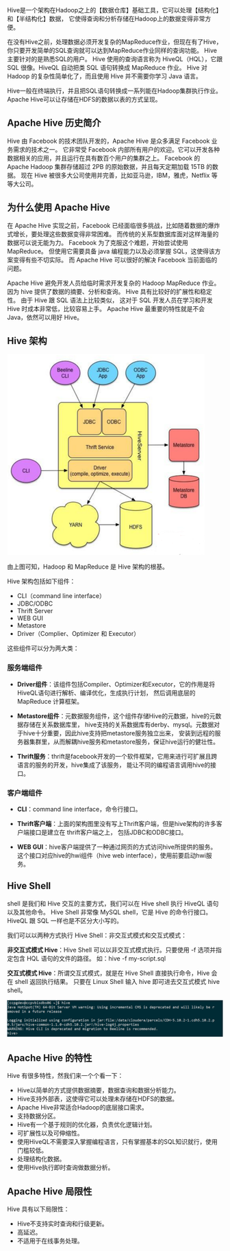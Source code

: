 Hive是一个架构在Hadoop之上的【数据仓库】基础工具，它可以处理【结构化】和【半结构化】数据，
它使得查询和分析存储在Hadoop上的数据变得非常方便。

在没有Hive之前，处理数据必须开发复杂的MapReduce作业，但现在有了Hive，
你只要开发简单的SQL查询就可以达到MapReduce作业同样的查询功能。
Hive主要针对的是熟悉SQL的用户。
Hive 使用的查询语言称为 HiveQL（HQL），它跟 SQL 很像。HiveQL 自动把类 SQL 语句转换成 MapReduce 作业。
Hive 对 Hadoop 的复杂性简单化了，而且使用 Hive 并不需要你学习 Java 语言。

Hive一般在终端执行，并且把SQL语句转换成一系列能在Hadoop集群执行作业。
Apache Hive可以让存储在HDFS的数据以表的方式呈现。

## Apache Hive 历史简介
Hive 由 Facebook 的技术团队开发的，Apache Hive 是众多满足 Facebook 业务需求的技术之一。
它非常受 Facebook 内部所有用户的欢迎。它可以开发各种数据相关的应用，并且运行在具有数百个用户的集群之上。
Facebook 的 Apache Hadoop 集群存储超过 2PB 的原始数据，并且每天定期加载 15TB 的数据。
现在 Hive 被很多大公司使用并完善，比如亚马逊，IBM，雅虎，Netflix 等等大公司。

## 为什么使用 Apache Hive
在 Apache Hive 实现之前，Facebook 已经面临很多挑战，比如随着数据的爆炸式增长，要处理这些数据变得非常困难。
而传统的关系型数据库面对这样海量的数据可以说无能为力。
Facebook 为了克服这个难题，开始尝试使用 MapReduce。
但使用它需要具备 java 编程能力以及必须掌握 SQL，这使得该方案变得有些不切实际。
而 Apache Hive 可以很好的解决 Facebook 当前面临的问题。

Apache Hive 避免开发人员给临时需求开发复杂的 Hadoop MapReduce 作业。
因为 hive 提供了数据的摘要、分析和查询。
Hive 具有比较好的扩展性和稳定性。
由于 Hive 跟 SQL 语法上比较类似， 这对于 SQL 开发人员在学习和开发 Hive 时成本非常低，比较容易上手。
Apache Hive 最重要的特性就是不会 Java，依然可以用好 Hive。

## Hive 架构

![hiveArchitecture01.png](img/01/hiveArchitecture01.png)

由上图可知，Hadoop 和 MapReduce 是 Hive 架构的根基。

Hive 架构包括如下组件：
* CLI（command line interface）
* JDBC/ODBC
* Thrift Server
* WEB GUI
* Metastore
* Driver（Complier、Optimizer 和 Executor）

这些组件可以分为两大类：

### 服务端组件
* **Driver组件**：该组件包括Compiler、Optimizer和Executor，它的作用是将HiveQL语句进行解析、编译优化，生成执行计划，
  然后调用底层的 MapReduce 计算框架。

* **Metastore组件**：元数据服务组件，这个组件存储Hive的元数据，hive的元数据存储在关系数据库里，
  hive支持的关系数据库有derby、mysql。元数据对于hive十分重要，因此hive支持把metastore服务独立出来，
  安装到远程的服务器集群里，从而解耦hive服务和metastore服务，保证hive运行的健壮性。

* **Thrift服务**：thrift是facebook开发的一个软件框架，它用来进行可扩展且跨语言的服务的开发，hive集成了该服务，
  能让不同的编程语言调用hive的接口。

### 客户端组件

* **CLI**：command line interface，命令行接口。

* **Thrift客户端**：上面的架构图里没有写上Thrift客户端，但是hive架构的许多客户端接口是建立在 thrift客户端之上，
  包括JDBC和ODBC接口。

* **WEB GUI**：hive客户端提供了一种通过网页的方式访问hive所提供的服务。
  这个接口对应hive的hwi组件（hive web interface），使用前要启动hwi服务。


## Hive Shell
shell 是我们和 Hive 交互的主要方式，我们可以在 Hive shell 执行 HiveQL 语句以及其他命令。
Hive Shell 非常像 MySQL shell，它是 Hive 的命令行接口。HiveQL 跟 SQL 一样也是不区分大小写的。

我们可以以两种方式执行 Hive Shell：非交互式模式和交互式模式：

**非交互式模式 Hive**：Hive Shell 可以以非交互式模式执行。只要使用 -f 选项并指定包含 HQL 语句的文件的路径。
如：hive -f my-script.sql

**交互式模式 Hive**：所谓交互式模式，就是在 Hive Shell 直接执行命令，Hive 会在 shell 返回执行结果。
只要在 Linux Shell 输入 hive 即可进去交互式模式 hive shell。

![hiveShell01.png](img/01/hiveShell01.png)

## Apache Hive 的特性
Hive 有很多特性，然我们来一个个看一下：
* Hive以简单的方式提供数据摘要，数据查询和数据分析能力。
* Hive支持外部表，这使得它可以处理未存储在HDFS的数据。
* Apache Hive非常适合Hadoop的底层接口需求。
* 支持数据分区。
* Hive有一个基于规则的优化器，负责优化逻辑计划。
* 可扩展性以及可伸缩性。
* 使用HiveQL不需要深入掌握编程语言，只有掌握基本的SQL知识就行，使用门槛较低。
* 处理结构化数据。
* 使用Hive执行即时查询做数据分析。

## Apache Hive 局限性

Hive 具有以下局限性：
* Hive不支持实时查询和行级更新。
* 高延迟。
* 不适用于在线事务处理。